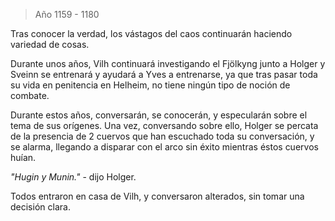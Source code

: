 > Año 1159 - 1180

Tras conocer la verdad, los vástagos del caos continuarán haciendo variedad de cosas.

Durante unos años, Vilh continuará investigando el Fjölkyng junto a Holger y Sveinn se entrenará y ayudará a Yves a entrenarse, ya que tras pasar toda su vida en penitencia en Helheim, no tiene ningún tipo de noción de combate.

Durante estos años, conversarán, se conocerán, y especularán sobre el tema de sus orígenes. Una vez, conversando sobre ello, Holger se percata de la presencia de 2 cuervos que han escuchado toda su conversación, y se alarma, llegando a disparar con el arco sin éxito mientras éstos cuervos huían.

*"Hugin y Munin."* - dijo Holger.

Todos entraron en casa de Vilh, y conversaron alterados, sin tomar una decisión clara.